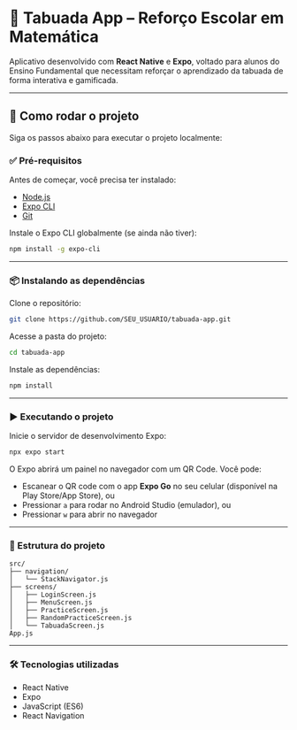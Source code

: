 # 📱 Tabuada App – Reforço Escolar em Matemática

Aplicativo desenvolvido com **React Native** e **Expo**, voltado para alunos do Ensino Fundamental que necessitam reforçar o aprendizado da tabuada de forma interativa e gamificada.

---

## 🚀 Como rodar o projeto

Siga os passos abaixo para executar o projeto localmente:

### ✅ Pré-requisitos

Antes de começar, você precisa ter instalado:

- [Node.js](https://nodejs.org/)
- [Expo CLI](https://docs.expo.dev/get-started/installation/)
- [Git](https://git-scm.com/)

Instale o Expo CLI globalmente (se ainda não tiver):
```bash
npm install -g expo-cli
```

---

### 📦 Instalando as dependências

Clone o repositório:
```bash
git clone https://github.com/SEU_USUARIO/tabuada-app.git
```

Acesse a pasta do projeto:
```bash
cd tabuada-app
```

Instale as dependências:
```bash
npm install
```

---

### ▶️ Executando o projeto

Inicie o servidor de desenvolvimento Expo:
```bash
npx expo start
```

O Expo abrirá um painel no navegador com um QR Code. Você pode:

- Escanear o QR code com o app **Expo Go** no seu celular (disponível na Play Store/App Store), ou
- Pressionar `a` para rodar no Android Studio (emulador), ou
- Pressionar `w` para abrir no navegador

---

### 📁 Estrutura do projeto

```
src/
├── navigation/
│   └── StackNavigator.js
├── screens/
│   ├── LoginScreen.js
│   ├── MenuScreen.js
│   ├── PracticeScreen.js
│   ├── RandomPracticeScreen.js
│   └── TabuadaScreen.js
App.js
```

---

### 🛠️ Tecnologias utilizadas

- React Native
- Expo
- JavaScript (ES6)
- React Navigation